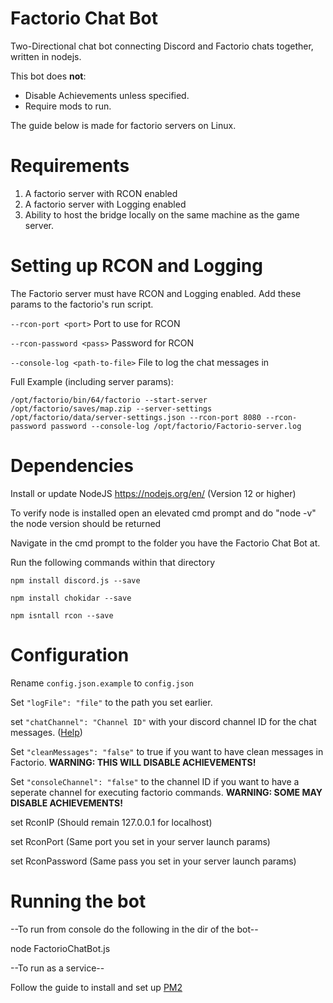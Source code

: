 # Factorio Chat Bot
Two-Directional chat bot connecting Discord and Factorio chats together, written in nodejs.

This bot does **not**:
- Disable Achievements unless specified.
- Require mods to run.

The guide below is made for factorio servers on Linux.

# Requirements
  1. A factorio server with RCON enabled
  2. A factorio server with Logging enabled
  3. Ability to host the bridge locally on the same machine as the game server.

# Setting up RCON and Logging
The Factorio server must have RCON and Logging enabled.
Add these params to the factorio's run script.

```--rcon-port <port>```	Port to use for RCON
  
```--rcon-password <pass>```	Password for RCON

```--console-log <path-to-file>```  File to log the chat messages in

Full Example (including server params):

```/opt/factorio/bin/64/factorio --start-server /opt/factorio/saves/map.zip --server-settings /opt/factorio/data/server-settings.json --rcon-port 8080 --rcon-password password --console-log /opt/factorio/Factorio-server.log```

# Dependencies
Install or update NodeJS https://nodejs.org/en/ (Version 12 or higher)

To verify node is installed open an elevated cmd prompt and do "node -v" 
the node version should be returned

Navigate in the cmd prompt to the folder you have the Factorio Chat Bot at.

Run the following commands within that directory

`npm install discord.js --save`

`npm install chokidar --save`

`npm isntall rcon --save`

# Configuration
    
  Rename `config.json.example` to `config.json`

  Set `"logFile": "file"` to the path you set earlier. 

  set `"chatChannel": "Channel ID"` with your discord channel ID for the chat messages. ([Help](https://support.discordapp.com/hc/en-us/articles/206346498-Where-can-I-find-my-User-Server-Message-ID-))

  Set `"cleanMessages": "false"` to true if you want to have clean messages in Factorio. **WARNING: THIS WILL DISABLE ACHIEVEMENTS!**

  Set `"consoleChannel": "false"` to the channel ID if you want to have a seperate channel for executing factorio commands. **WARNING: SOME MAY DISABLE ACHIEVEMENTS!**

  set RconIP (Should remain 127.0.0.1 for localhost)

  set RconPort (Same port you set in your server launch params)

  set RconPassword (Same pass you set in your server launch params)


# Running the bot
--To run from console do the following in the dir of the bot-- 

node FactorioChatBot.js

--To run as a service--

Follow the guide to install and set up [PM2](https://pm2.keymetrics.io/docs/usage/quick-start/)